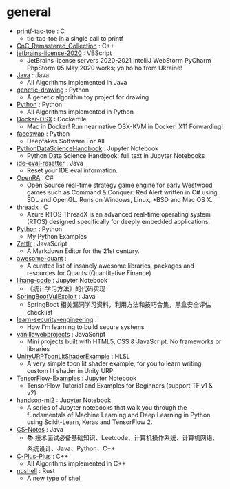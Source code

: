 # general
- [printf-tac-toe](https://github.com/carlini/printf-tac-toe) : C
  - tic-tac-toe in a single call to printf
- [CnC_Remastered_Collection](https://github.com/electronicarts/CnC_Remastered_Collection) : C++
- [jetbrains-license-2020](https://github.com/imgVOID/jetbrains-license-2020) : VBScript
  - JetBrains license servers 2020-2021 IntelliJ WebStorm PyCharm PhpStorm 05 May 2020 works; yo ho ho from Ukraine!
- [Java](https://github.com/TheAlgorithms/Java) : Java
  - All Algorithms implemented in Java
- [genetic-drawing](https://github.com/anopara/genetic-drawing) : Python
  - A genetic algorithm toy project for drawing
- [Python](https://github.com/TheAlgorithms/Python) : Python
  - All Algorithms implemented in Python
- [Docker-OSX](https://github.com/sickcodes/Docker-OSX) : Dockerfile
  - Mac in Docker! Run near native OSX-KVM in Docker! X11 Forwarding!
- [faceswap](https://github.com/deepfakes/faceswap) : Python
  - Deepfakes Software For All
- [PythonDataScienceHandbook](https://github.com/jakevdp/PythonDataScienceHandbook) : Jupyter Notebook
  - Python Data Science Handbook: full text in Jupyter Notebooks
- [ide-eval-resetter](https://github.com/pengzhile/ide-eval-resetter) : Java
  - Reset your IDE eval information.
- [OpenRA](https://github.com/OpenRA/OpenRA) : C#
  - Open Source real-time strategy game engine for early Westwood games such as Command & Conquer: Red Alert written in C# using SDL and OpenGL. Runs on Windows, Linux, *BSD and Mac OS X.
- [threadx](https://github.com/azure-rtos/threadx) : C
  - Azure RTOS ThreadX is an advanced real-time operating system (RTOS) designed specifically for deeply embedded applications.
- [Python](https://github.com/geekcomputers/Python) : Python
  - My Python Examples
- [Zettlr](https://github.com/Zettlr/Zettlr) : JavaScript
  - A Markdown Editor for the 21st century.
- [awesome-quant](https://github.com/wilsonfreitas/awesome-quant) : 
  - A curated list of insanely awesome libraries, packages and resources for Quants (Quantitative Finance)
- [lihang-code](https://github.com/fengdu78/lihang-code) : Jupyter Notebook
  - 《统计学习方法》的代码实现
- [SpringBootVulExploit](https://github.com/LandGrey/SpringBootVulExploit) : Java
  - SpringBoot 相关漏洞学习资料，利用方法和技巧合集，黑盒安全评估 checklist
- [learn-security-engineering](https://github.com/veeral-patel/learn-security-engineering) : 
  - How I'm learning to build secure systems
- [vanillawebprojects](https://github.com/bradtraversy/vanillawebprojects) : JavaScript
  - Mini projects built with HTML5, CSS & JavaScript. No frameworks or libraries
- [UnityURPToonLitShaderExample](https://github.com/ColinLeung-NiloCat/UnityURPToonLitShaderExample) : HLSL
  - A very simple toon lit shader example, for you to learn writing custom lit shader in Unity URP
- [TensorFlow-Examples](https://github.com/aymericdamien/TensorFlow-Examples) : Jupyter Notebook
  - TensorFlow Tutorial and Examples for Beginners (support TF v1 & v2)
- [handson-ml2](https://github.com/ageron/handson-ml2) : Jupyter Notebook
  - A series of Jupyter notebooks that walk you through the fundamentals of Machine Learning and Deep Learning in Python using Scikit-Learn, Keras and TensorFlow 2.
- [CS-Notes](https://github.com/CyC2018/CS-Notes) : Java
  - 📚 技术面试必备基础知识、Leetcode、计算机操作系统、计算机网络、系统设计、Java、Python、C++
- [C-Plus-Plus](https://github.com/TheAlgorithms/C-Plus-Plus) : C++
  - All Algorithms implemented in C++
- [nushell](https://github.com/nushell/nushell) : Rust
  - A new type of shell
